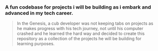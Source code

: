 ### A fun codebase for projects i will be building as i embark and advanced in my tech career.

> In the Genesis, a cub developer was not keeping tabs on projects as he makes progress with his tech journey, not until his computer crashed and he learned the hard way and decided to create this repository as a collection of the projects he will be building for learning purposes.
